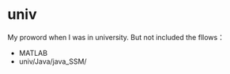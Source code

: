 # univ

My proword when I was in university. But not included the fllows：

- MATLAB
- univ/Java/java_SSM/
